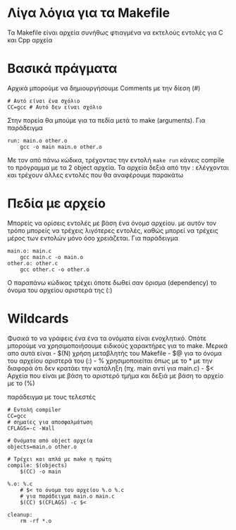 # Λίγα λόγια για τα Makefile

Τα Makefile είναι αρχεία συνήθως φτιαγμένα να εκτελούς εντολές για C και Cpp αρχεία

# Βασικά πράγματα
Αρχικά μπορούμε να δημιουργήσουμε Comments με την δίεση (#)

```make
# Αυτό είναι ένα σχόλιο
CC=gcc # Αυτό δεν είναι σχόλιο
```
Στην πορεία θα μπούμε για τα πεδία μετά το make (arguments). Για παράδειγμα

```make
run: main.o other.o
    gcc -o main main.o other.o
```
Με τον από πάνω κώδικα, τρέχοντας την εντολή `make run` κάνεις compìle το πρόγραμμα με τα 2 object αρχεία. Τα αρχεία δεξιά από την : ελέγχονται και τρέχουν άλλες εντολές που θα αναφέρουμε παρακάτω

# Πεδία με αρχείο
Μπορείς να ορίσεις εντολές με βάση ένα όνομσ αρχείου. με αυτόν τον τρόπο μπορείς να τρέχεις λιγότερες εντολές, καθώς μπορεί να τρέχεις μέρος των εντολών μόνο όσο χρειάζεται. Για παράδειγμα

```make
main.o: main.c
    gcc main.c -o main.o
other.o: other.c
    gcc other.c -o other.o
```
Ο παραπάνω κώδικας τρέχει όποτε δωθεί σαν όρισμα (dependency) το όνομα του αρχείου αριστερά της (:) 
# Wildcards

Φυσικά το να γράφεις ένα ένα τα ονόματα είναι ενοχλητικό. Οπότε μπορούμε να χρησιμοποιήσουμε ειδικούς χαρακτήρες για το make. Μερικά απο αυτά είναι
    - $(N)  χρήση μεταβλητής του Makefile
    - $@    για το όνομα του αρχείου αριστερά του (:)
    - %     χρησιμοποιείται όπως με το * με την διαφορά ότι δεν κρατάει την κατάληξη (πχ. main αντί για main.c)
    - $< Αρχεία που είναι με βάση το αριστερό τμήμα και δεξιά με βάση το αρχείο με το (%)

παράδειγμα με τους τελεστές

```make
# Εντολή compiler
CC=gcc
# σημαίες για αποσφαλμάτωση
CFLAGS=-c -Wall

# Ονόματα από object αρχεία
objects=main.o other.o

# Τρέχει και απλά με make η πρώτη
compile: $(objects)
    $(CC) -o main

%.o: %.c
    # $< το όνομα του αρχείου %.o %.c 
    # για παράδειγμα main.o main.c 
    $(CC) $(CFLAGS) -c $<

cleanup:
    rm -rf *.o

```
